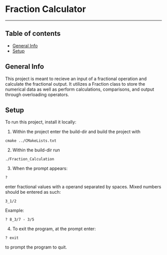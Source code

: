# Fraction Calculator
***************************************

## Table of contents
* [General Info](#general-info)
* [Setup](#setup)

## General Info
This project is meant to recieve an input of a fractional operation and calculate the fractional output. 
It utilizes a Fraction class to store the numerical data as well as perform calculations, comparisons, and output through overloading operators. 
	  
## Setup
To run this project, install it locally:

1) Within the project enter the build-dir and build the project with 
```
cmake ../CMakeLists.txt
```
2) Within the build-dir run
```
./Fraction_Calculation
```
3) When the prompt appears:
```
? 
```
enter fractional values with a operand separated by spaces.
Mixed numbers should be entered as such:
```
3_1/2
```
Example:
```
? 8_3/7 - 3/5
```
4) To exit the program, at the prompt enter:
```
? exit
```
to prompt the program to quit.


